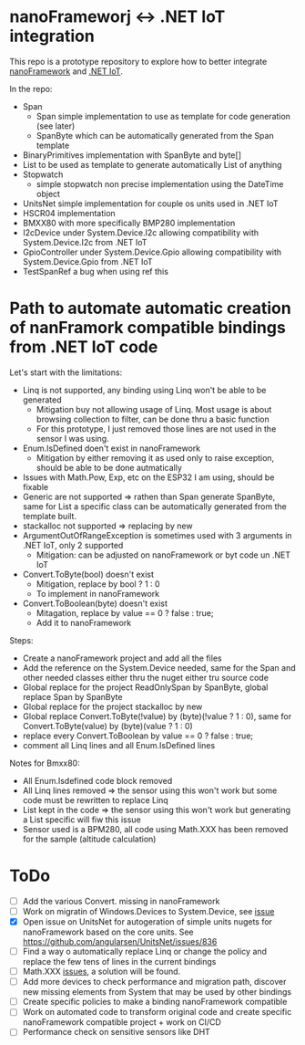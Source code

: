 # nanoFrameworj <-> .NET IoT integration

This repo is a prototype repository to explore how to better integrate [nanoFramework](https://github.com/nanoframework/Home) and [.NET IoT](https://github.com/dotnet/iot).

In the repo:
- Span
  - Span<T> simple implementation to use as template for code generation (see later)
  - SpanByte which can be automatically generated from the Span<T> template
- BinaryPrimitives implementation with SpanByte and byte[]
- List<T> to be used as template to generate automatically List of anything
- Stopwatch
  - simple stopwatch non precise implementation using the DateTime object
- UnitsNet simple implementation for couple os units used in .NET IoT
- HSCR04 implementation
- BMXX80 with more specifically BMP280 implementation
- I2cDevice under System.Device.I2c allowing compatibility with System.Device.I2c from .NET IoT
- GpioController under System.Device.Gpio allowing compatibility with System.Device.Gpio from .NET IoT
- TestSpanRef a bug when using ref this

# Path to automate automatic creation of nanFramork compatible bindings from .NET IoT code

Let's start with the limitations:
- Linq is not supported, any binding using Linq won't be able to be generated
  - Mitigation buy not allowing usage of Linq. Most usage is about browsing collection to filter, can be done thru a basic function
  - For this prototype, I just removed those lines are not used in the sensor I was using.
- Enum.IsDefined doen't exist in nanoFramework
  - Mitigation by either removing it as used only to raise exception, should be able to be done autmatically
- Issues with Math.Pow, Exp, etc on the ESP32 I am using, should be fixable
- Generic are not supported => rathen than Span<byte> generate SpanByte, same for List<T> a specific class can be automatically generated from the template built.
- stackalloc not supported => replacing by new
- ArgumentOutOfRangeException is sometimes used with 3 arguments in .NET IoT, only 2 supported
  - Mitigation: can be adjusted on nanoFramework or byt code un .NET IoT
- Convert.ToByte(bool) doesn't exist
  - Mitigation, replace by bool ? 1 : 0
  - To implement in nanoFramework
- Convert.ToBoolean(byte) doesn't exist
  - Mitagation, replace by value == 0 ? false : true;
  - Add it to nanoFramework

Steps:
- Create a nanoFramework project and add all the files
- Add the reference on the System.Device needed, same for the Span and other needed classes either thru the nuget either tru source code
- Global replace for the project ReadOnlySpan<byte> by SpanByte, global replace Span<byte> by SpanByte
- Global replace for the project stackalloc by new
- Global replace Convert.ToByte(!value) by (byte)(!value ? 1 : 0), same for Convert.ToByte(value) by (byte)(value ? 1 : 0)
- replace every Convert.ToBoolean by value == 0 ? false : true;
- comment all Linq lines and all Enum.IsDefined lines

Notes for Bmxx80:
- All Enum.Isdefined code block removed
- All Linq lines removed => the sensor using this won't work but some code must be rewritten to replace Linq
- List<T> kept in the code => the sensor using this won't work but generating a List specific will fiw this issue
- Sensor used is a BPM280, all code using Math.XXX has been removed for the sample (altitude calculation)

# ToDo

- [ ] Add the various Convert. missing in nanoFramework
- [ ] Work on migratin of Windows.Devices to System.Device, see [issue](https://github.com/nanoframework/Home/issues/620)
- [X] Open issue on UnitsNet for autogeration of simple units nugets for nanoFramework based on the core units. See https://github.com/angularsen/UnitsNet/issues/836
- [ ] Find a way o automatically replace Linq or change the policy and replace the few tens of lines in the current bindings
- [ ] Math.XXX [issues](https://github.com/nanoframework/Home/issues/642), a solution will be found.
- [ ] Add more devices to check performance and migration path, discover new missing elements from System that may be used by other bindings
- [ ] Create specific policies to make a binding nanoFramework compatible
- [ ] Work on automated code to transform original code and create specific nanoFramework compatible project + work on CI/CD
- [ ] Performance check on sensitive sensors like DHT